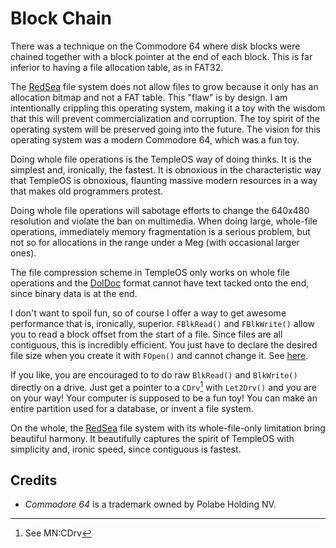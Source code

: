 # Block Chain

There was a technique on the Commodore 64 where disk blocks were chained together with a block pointer at the end of each block. This is far inferior to having a file allocation table, as in FAT32.

The [RedSea](./RedSea.md) file system does not allow files to grow because it only has an allocation bitmap and not a FAT table. This "flaw" is by design. I am intentionally crippling this operating system, making it a toy with the wisdom that this will prevent commercialization and corruption. The toy spirit of the operating system will be preserved going into the future. The vision for this operating system was a modern Commodore 64, which was a fun toy.

Doing whole file operations is the TempleOS way of doing thinks. It is the simplest and, ironically, the fastest. It is obnoxious in the characteristic way that TempleOS is obnoxious, flaunting massive modern resources in a way that makes old programmers protest.

Doing whole file operations will sabotage efforts to change the 640x480 resolution and violate the ban on multimedia. When doing large, whole-file operations, immediately memory fragmentation is a serious problem, but not so for allocations in the range under a Meg (with occasional larger ones).

The file compression scheme in TempleOS only works on whole file operations and the [DolDoc](./DolDoc.md) format cannot have text tacked onto the end, since binary data is at the end.

I don't want to spoil fun, so of course I offer a way to get awesome performance that is, ironically, superior. `FBlkRead()` and `FBlkWrite()` allow you to read a block offset from the start of a file. Since files are all contiguous, this is incredibly efficient. You just have to declare the desired file size when you create it with `FOpen()` and cannot change it. See [here](https://github.com/cia-foundation/TempleOS/blob/c26482bb6ad3f80106d28504ec5db3c6a360732c/Demo/Dsk/DataBase.HC).

If you like, you are encouraged to to do raw `BlkRead()` and `BlkWrite()` directly on a drive. Just get a pointer to a `CDrv`[^1] with `Let2Drv()` and you are on your way! Your computer is supposed to be a fun toy! You can make an entire partition used for a database, or invent a file system.

On the whole, the [RedSea](./RedSea.md) file system with its whole-file-only limitation bring beautiful harmony. It beautifully captures the spirit of TempleOS with simplicity and, ironic speed, since contiguous is fastest.

## Credits
- _Commodore 64_ is a trademark owned by Polabe Holding NV.

[^1]: See MN:CDrv
